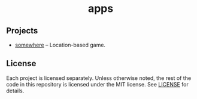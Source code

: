 <div align="center">

# apps

</div>

<!-- projects -->

## Projects

- [somewhere](./apps/somewhere) – Location-based game.
<!-- projects -->

## License

Each project is licensed separately. Unless otherwise noted, the rest of the code in this repository
is licensed under the MIT license. See [LICENSE](./LICENSE.md) for details.
